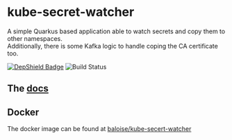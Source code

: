 # kube-secret-watcher
A simple Quarkus based application able to watch secrets and copy them to other namespaces.  
Additionally, there is some Kafka logic to handle coping the CA certificate too.

[![DepShield Badge](https://depshield.sonatype.org/badges/baloise/kube-secret-watcher/depshield.svg)](https://depshield.github.io)
![Build Status](https://github.com/baloise/kube-secret-watcher/workflows/CI/badge.svg)

## The [docs](docs/index.md)

## Docker
The docker image can be found at [baloise/kube-secert-watcher](https://hub.docker.com/r/baloise/kube-secret-watcher)